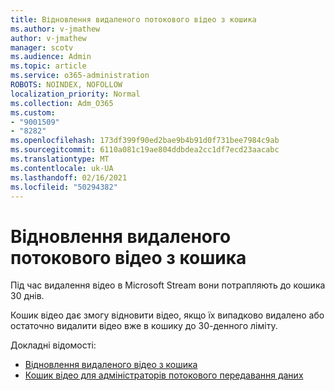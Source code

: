 ```yaml
---
title: Відновлення видаленого потокового відео з кошика
ms.author: v-jmathew
author: v-jmathew
manager: scotv
ms.audience: Admin
ms.topic: article
ms.service: o365-administration
ROBOTS: NOINDEX, NOFOLLOW
localization_priority: Normal
ms.collection: Adm_O365
ms.custom:
- "9001509"
- "8282"
ms.openlocfilehash: 173df399f90ed2bae9b4b91d0f731bee7984c9ab
ms.sourcegitcommit: 6110a081c19ae804ddbdea2cc1df7ecd23aacabc
ms.translationtype: MT
ms.contentlocale: uk-UA
ms.lasthandoff: 02/16/2021
ms.locfileid: "50294382"
---
```

# <a name="recover-your-deleted-stream-videos-from-the-recycle-bin"></a>Відновлення видаленого потокового відео з кошика

Під час видалення відео в Microsoft Stream вони потрапляють до кошика 30 днів.

Кошик відео дає змогу відновити відео, якщо їх випадково видалено або остаточно видалити відео вже в кошику до 30-денного ліміту.

Докладні відомості:

- [Відновлення видаленого відео з кошика](https://docs.microsoft.com/stream/portal-my-recycle-bin)
- [Кошик відео для адміністраторів потокового передавання даних](https://docs.microsoft.com/stream/admin-recycle-bin)
